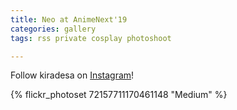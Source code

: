 ```yaml
---
title: Neo at AnimeNext'19
categories: gallery
tags: rss private cosplay photoshoot

---
```


Follow kiradesa on [Instagram](https://www.instagram.com/kiradesa)!

{% flickr_photoset 72157711170461148 "Medium" %}